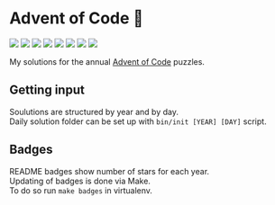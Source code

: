 # Advent of Code 🎄

<!-- MDUP:BEG (RUN:./bin/gen_badges.py --link-to-dir) -->
<a href="./2022"><img src="https://img.shields.io/badge/2022-12%20stars-be2f18"></img></a>
<a href="./2021"><img src="https://img.shields.io/badge/2021-18%20stars-a63f19"></img></a>
<a href="./2020"><img src="https://img.shields.io/badge/2020-20%20stars-9d441a"></img></a>
<a href="./2019"><img src="https://img.shields.io/badge/2019-10%20stars-c62917"></img></a>
<a href="./2018"><img src="https://img.shields.io/badge/2018-15%20stars-b23718"></img></a>
<a href="./2017"><img src="https://img.shields.io/badge/2017-17%20stars-aa3c19"></img></a>
<a href="./2016"><img src="https://img.shields.io/badge/2016-0%20stars-ef0f14"></img></a>
<a href="./2015"><img src="https://img.shields.io/badge/2015-12%20stars-be2f18"></img></a>
<!-- MDUP:END -->

My solutions for the annual [Advent of Code](https://adventofcode.com) puzzles.

## Getting input

Soulutions are structured by year and by day.  
Daily solution folder can be set up with `bin/init [YEAR] [DAY]` script.

## Badges

README badges show number of stars for each year.  
Updating of badges is done via Make.  
To do so run `make badges` in virtualenv.
